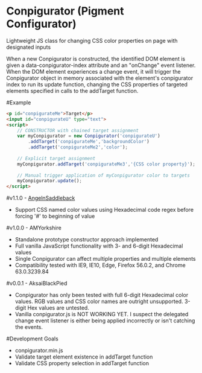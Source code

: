 # Conpigurator (Pigment Configurator)

Lightweight JS class for changing CSS color properties on page with designated inputs

When a new Conpigurator is constructed, the identified DOM element is given a data-conpigurator-index attribute and an "onChange" event listener. When the DOM element experiences a change event, it will trigger the Conpigurator object in memory associated with the element's conpigurator index to run its update function, changing the CSS properties of targeted elements specified in calls to the addTarget function.

#Example
```html
<p id="conpigurateMe">Target</p>
<input id="conpigurateU" type="text">
<script>
	// CONSTRUCTOR with chained target assignment
	var myConpigurator = new Conpigurator('conpigurateU')
		.addTarget('conpigurateMe','backgroundColor')
		.addTarget('conpigurateMe2','color');
	
	// Explicit target assignment
	myConpigurator.addTarget('conpigurateMe3','{CSS color property}');
	
	// Manual trigger application of myConpigurator color to targets
	myConpigurator.update();
</script>
```
#v1.1.0 - <a href="https://en.wikipedia.org/wiki/List_of_pig_breeds">AngelnSaddleback</a>
- Support CSS named color values using Hexadecimal code regex before forcing '#' to beginning of value

#v1.0.0 - AMYorkshire
- Standalone prototype constructor approach implemented
- Full vanilla JavaScript functionality with 3- and 6-digit Hexadecimal values
- Single Conpigurator can affect multiple properties and multiple elements
- Compatibility tested with IE9, IE10, Edge, Firefox 56.0.2, and Chrome 63.0.3239.84

#v0.0.1 - AksaiBlackPied
- Conpigurator has only been tested with full 6-digit Hexadecimal color values. RGB values and CSS color names are outright unsupported. 3-digit Hex values are untested.
- Vanilla conpigurator.js is NOT WORKING YET. I suspect the delegated change event listener is either being applied incorrectly or isn't catching the events.

#Development Goals
- conpigurator.min.js
- Validate target element existence in addTarget function
- Validate CSS property selection in addTarget function
```
